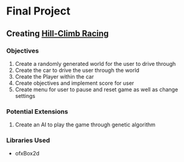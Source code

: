 # Final Project

## Creating [Hill-Climb Racing](https://play.google.com/store/apps/details?id=com.fingersoft.hillclimb&hl=en_US)

### Objectives
1. Create a randomly generated world for the user to drive through
2. Create the car to drive the user through the world 
3. Create the Player within the car
4. Create objectives and implement score for user
5. Create menu for user to pause and reset game as well as change settings


### Potential Extensions
1. Create an AI to play the game through genetic algorithm

### Libraries Used
* ofxBox2d
